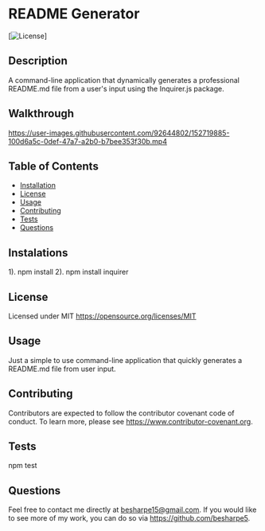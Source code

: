 
  # README Generator
  
   [![License](https://img.shields.io/badge/license-MIT-brightgreen.svg)]
    
  ## Description
  A command-line application that dynamically generates a professional README.md file from a user's input using the Inquirer.js package.

  ## Walkthrough 


https://user-images.githubusercontent.com/92644802/152719885-100d6a5c-0def-47a7-a2b0-b7bee353f30b.mp4



  ## Table of Contents
  * [Installation](#installation)
  * [License](#license)
  * [Usage](#usage)
  * [Contributing](#contributing)
  * [Tests](#tests)
  * [Questions](#questions)
  
  ## Instalations
  1). npm install 2). npm install inquirer

  ## License
  Licensed under MIT
  https://opensource.org/licenses/MIT

  ## Usage
  Just a simple to use command-line application that quickly generates a README.md file from user input.

  ## Contributing
  Contributors are expected to follow the contributor covenant code of conduct. To learn more, please see https://www.contributor-covenant.org.

  ## Tests
  npm test

  ## Questions
  Feel free to contact me directly at besharpe15@gmail.com. If you would like to see more of my work, you can do so via https://github.com/besharpe5.
